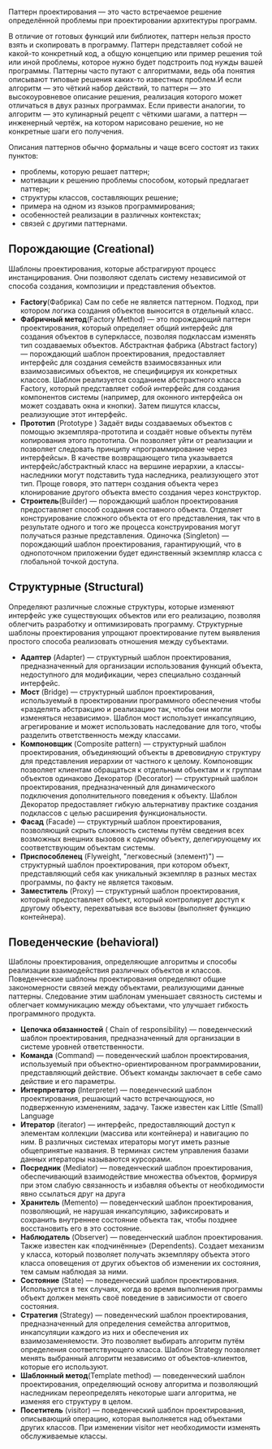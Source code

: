 Паттерн проектирования — это часто встречаемое решение определённой проблемы при проектировании архитектуры программ.

В отличие от готовых функций или библиотек, паттерн нельзя просто взять и скопировать в программу. Паттерн представляет собой не какой-то конкретный код, а общую концепцию или пример решения той или иной проблемы, которое нужно будет подстроить под нужды вашей программы.
Паттерны часто путают с алгоритмами, ведь оба понятия описывают типовые решения каких-то известных проблем.И если алгоритм — это чёткий набор действий, то паттерн — это высокоуровневое описание решения, реализация которого может отличаться в двух разных программах. Если привести аналогии, то алгоритм — это кулинарный рецепт с чёткими шагами, а паттерн — инженерный чертёж, на котором нарисовано решение, но не конкретные шаги его получения.

Описания паттернов обычно формальны и чаще всего состоят из таких пунктов:

- проблемы, которую решает паттерн;
- мотивации к решению проблемы способом, который предлагает паттерн;
- структуры классов, составляющих решение;
- примера на одном из языков программирования;
- особенностей реализации в различных контекстах;
- связей с другими паттернами.

## Порождающие (Creational)

Шаблоны проектирования, которые абстрагируют процесс инстанцирования. Они позволяют сделать систему независимой от способа создания, композиции и представления объектов.
- **Factory**(Фабрика) Сам по себе не является паттерном. Подход, при котором логика создания объектов выносится в отдельный класс.
- **Фабричный метод**(Factory Method) — это порождающий паттерн проектирования, который определяет общий интерфейс для создания объектов в суперклассе, позволяя подклассам изменять тип создаваемых объектов.
Абстрактная фабрика (Abstract factory) — порождающий шаблон проектирования, предоставляет интерфейс для создания семейств взаимосвязанных или взаимозависимых объектов, не специфицируя их конкретных классов. Шаблон реализуется созданием абстрактного класса Factory, который представляет собой интерфейс для создания компонентов системы (например, для оконного интерфейса он может создавать окна и кнопки). Затем пишутся классы, реализующие этот интерфейс.
- **Прототип** (Prototype ) Задаёт виды создаваемых объектов с помощью экземпляра-прототипа и создаёт новые объекты путём копирования этого прототипа. Он позволяет уйти от реализации и позволяет следовать принципу «программирование через интерфейсы». В качестве возвращающего типа указывается интерфейс/абстрактный класс на вершине иерархии, а классы-наследники могут подставить туда наследника, реализующего этот тип. Проще говоря, это паттерн создания объекта через клонирование другого объекта вместо создания через конструктор.
- **Строитель**(Builder) — порождающий шаблон проектирования предоставляет способ создания составного объекта. Отделяет конструирование сложного объекта от его представления, так что в результате одного и того же процесса конструирования могут получаться разные представления.
Одиночка (Singleton) — порождающий шаблон проектирования, гарантирующий, что в однопоточном приложении будет единственный экземпляр класса с глобальной точкой доступа.

## Структурные (Structural)

Определяют различные сложные структуры, которые изменяют интерфейс уже существующих объектов или его реализацию, позволяя облегчить разработку и оптимизировать программу. Структурные шаблоны проектирования упрощают проектирование путем выявления простого способа реализовать отношения между субъектами.

- **Адаптер** (Adapter) — структурный шаблон проектирования, предназначенный для организации использования функций объекта, недоступного для модификации, через специально созданный интерфейс.
- **Мост** (Bridge) — структурный шаблон проектирования, используемый в проектировании программного обеспечения чтобы «разделять абстракцию и реализацию так, чтобы они могли изменяться независимо». Шаблон мост использует инкапсуляцию, агрегирование и может использовать наследование для того, чтобы разделить ответственность между классами.
- **Компоновщик** (Composite pattern) — структурный шаблон проектирования, объединяющий объекты в древовидную структуру для представления иерархии от частного к целому. Компоновщик позволяет клиентам обращаться к отдельным объектам и к группам объектов одинаково
Декоратор (Decorator) — структурный шаблон проектирования, предназначенный для динамического подключения дополнительного поведения к объекту. Шаблон Декоратор предоставляет гибкую альтернативу практике создания подклассов с целью расширения функциональности.
- **Фасад** (Facade) — структурный шаблон проектирования, позволяющий скрыть сложность системы путём сведения всех возможных внешних вызовов к одному объекту, делегирующему их соответствующим объектам системы.
- **Приспособленец** (Flyweight, "легковесный (элемент)") — структурный шаблон проектирования, при котором объект, представляющий себя как уникальный экземпляр в разных местах программы, по факту не является таковым.
- **Заместитель** (Proxy) — структурный шаблон проектирования, который предоставляет объект, который контролирует доступ к другому объекту, перехватывая все вызовы (выполняет функцию контейнера).

## Поведенческие (behavioral)

Шаблоны проектирования, определяющие алгоритмы и способы реализации взаимодействия различных объектов и классов. Поведенческие шаблоны проектирования определяют общие закономерности связей между объектами, реализующими данные паттерны. Следование этим шаблонам уменьшает связность системы и облегчает коммуникацию между объектами, что улучшает гибкость программного продукта.

- **Цепочка обязанностей** ( Chain of responsibility) — поведенческий шаблон проектирования, предназначенный для организации в системе уровней ответственности.
- **Команда** (Command) — поведенческий шаблон проектирования, используемый при объектно-ориентированном программировании, представляющий действие. Объект команды заключает в себе само действие и его параметры.
- **Интерпретатор** (Interpreter) — поведенческий шаблон проектирования, решающий часто встречающуюся, но подверженную изменениям, задачу. Также известен как Little (Small) Language
- **Итератор** (iterator) — интерфейс, предоставляющий доступ к элементам коллекции (массива или контейнера) и навигацию по ним. В различных системах итераторы могут иметь разные общепринятые названия. В терминах систем управления базами данных итераторы называются курсорами.
- **Посредник** (Mediator) — поведенческий шаблон проектирования, обеспечивающий взаимодействие множества объектов, формируя при этом слабую связанность и избавляя объекты от необходимости явно ссылаться друг на друга
- **Хранитель** (Memento) — поведенческий шаблон проектирования, позволяющий, не нарушая инкапсуляцию, зафиксировать и сохранить внутреннее состояние объекта так, чтобы позднее восстановить его в это состояние.
- **Наблюдатель** (Observer) — поведенческий шаблон проектирования. Также известен как «подчинённые» (Dependents). Создает механизм у класса, который позволяет получать экземпляру объекта этого класса оповещения от других объектов об изменении их состояния, тем самым наблюдая за ними.
- **Состояние** (State) — поведенческий шаблон проектирования. Используется в тех случаях, когда во время выполнения программы объект должен менять своё поведение в зависимости от своего состояния.
- **Стратегия** (Strategy) — поведенческий шаблон проектирования, предназначенный для определения семейства алгоритмов, инкапсуляции каждого из них и обеспечения их взаимозаменяемости. Это позволяет выбирать алгоритм путём определения соответствующего класса. Шаблон Strategy позволяет менять выбранный алгоритм независимо от объектов-клиентов, которые его используют.
- **Шаблонный метод**(Template method) — поведенческий шаблон проектирования, определяющий основу алгоритма и позволяющий наследникам переопределять некоторые шаги алгоритма, не изменяя его структуру в целом.
- **Посетитель** (visitor) — поведенческий шаблон проектирования, описывающий операцию, которая выполняется над объектами других классов. При изменении visitor нет необходимости изменять обслуживаемые классы.